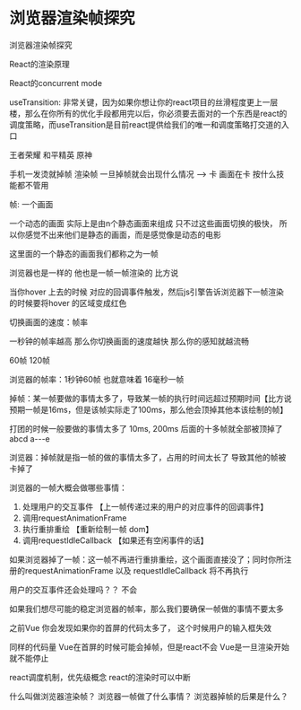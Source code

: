# 浏览器渲染帧探究

浏览器渲染帧探究

React的渲染原理

React的concurrent mode

useTransition: 非常关键，因为如果你想让你的react项目的丝滑程度更上一层楼，那么在你所有的优化手段都用完以后，你必须要去面对的一个东西是react的调度策略，而useTransition是目前react提供给我们的唯一和调度策略打交道的入口

王者荣耀 和平精英 原神

手机一发烫就掉帧 渲染帧 一旦掉帧就会出现什么情况 --> 卡 画面在卡 按什么技能都不管用

帧: 一个画面

一个动态的画面 实际上是由n个静态画面来组成 只不过这些画面切换的极快， 所以你感觉不出来他们是静态的画面，而是感觉像是动态的电影

这里面的一个静态的画面我们都称之为一帧

浏览器也是一样的 他也是一帧一帧渲染的 比方说

当你hover 上去的时候 对应的回调事件触发，然后js引擎告诉浏览器下一帧渲染的时候要将hover 的区域变成红色

切换画面的速度：帧率

一秒钟的帧率越高 那么你切换画面的速度越快 那么你的感知就越流畅

60帧 120帧

浏览器的帧率：1秒钟60帧 也就意味着 16毫秒一帧

掉帧：某一帧要做的事情太多了，导致某一帧的执行时间远超过预期时间【比方说预期一帧是16ms，但是该帧实际走了100ms，那么他会顶掉其他本该绘制的帧】

打团的时候一般要做的事情太多了 10ms, 200ms 后面的十多帧就全部被顶掉了 abcd a---e

浏览器：掉帧就是指一帧的做的事情太多了，占用的时间太长了 导致其他的帧被卡掉了

浏览器的一帧大概会做哪些事情：

1. 处理用户的交互事件 【上一帧传递过来的用户的对应事件的回调事件】
2. 调用requestAnimationFrame
3. 执行重排重绘 【重新绘制一帧 dom】
4. 调用requestIdleCallback 【如果还有空闲事件的话】

如果浏览器掉了一帧：这一帧不再进行重排重绘，这个画面直接没了；同时你所注册的requestAnimationFrame 以及 requestIdleCallback 将不再执行

用户的交互事件还会处理吗？？ 不会

如果我们想尽可能的稳定浏览器的帧率，那么我们要确保一帧做的事情不要太多

之前Vue 你会发现如果你的首屏的代码太多了， 这个时候用户的输入框失效

同样的代码量 Vue在首屏的时候可能会掉帧，但是react不会 Vue是一旦渲染开始就不能停止

react调度机制，优先级概念 react的渲染时可以中断

什么叫做浏览器渲染帧？
浏览器一帧做了什么事情？
浏览器掉帧的后果是什么？
